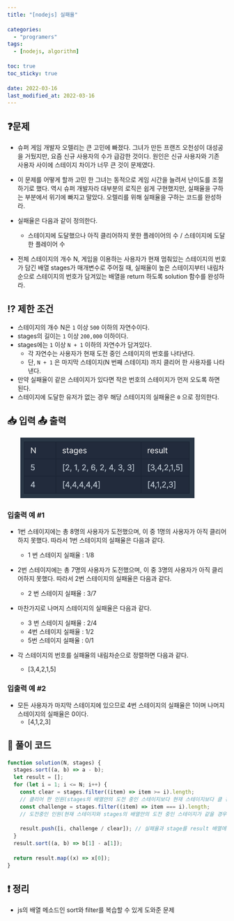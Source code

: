 ```yaml
---
title: "[nodejs] 실패율"

categories:
  - "programers"
tags:
  - [nodejs, algorithm]

toc: true
toc_sticky: true

date: 2022-03-16
last_modified_at: 2022-03-16
---
```


## ❓문제

- 슈퍼 게임 개발자 오렐리는 큰 고민에 빠졌다. 그녀가 만든 프랜즈 오천성이 대성공을 거뒀지만, 요즘 신규 사용자의 수가 급감한 것이다. 원인은 신규 사용자와 기존 사용자 사이에 스테이지 차이가 너무 큰 것이 문제였다.

- 이 문제를 어떻게 할까 고민 한 그녀는 동적으로 게임 시간을 늘려서 난이도를 조절하기로 했다. 역시 슈퍼 개발자라 대부분의 로직은 쉽게 구현했지만, 실패율을 구하는 부분에서 위기에 빠지고 말았다. 오렐리를 위해 실패율을 구하는 코드를 완성하라.

- 실패율은 다음과 같이 정의한다.
  - 스테이지에 도달했으나 아직 클리어하지 못한 플레이어의 수 / 스테이지에 도달한 플레이어 수
- 전체 스테이지의 개수 N, 게임을 이용하는 사용자가 현재 멈춰있는 스테이지의 번호가 담긴 배열 stages가 매개변수로 주어질 때, 실패율이 높은 스테이지부터 내림차순으로 스테이지의 번호가 담겨있는 배열을 return 하도록 solution 함수를 완성하라.

## ⁉️ 제한 조건

- 스테이지의 개수 N은 `1` 이상 `500` 이하의 자연수이다.
- stages의 길이는 `1` 이상 `200,000` 이하이다.
- stages에는 `1` 이상 `N + 1` 이하의 자연수가 담겨있다.
  - 각 자연수는 사용자가 현재 도전 중인 스테이지의 번호를 나타낸다.
  - 단, `N + 1` 은 마지막 스테이지(N 번째 스테이지) 까지 클리어 한 사용자를 나타낸다.
- 만약 실패율이 같은 스테이지가 있다면 작은 번호의 스테이지가 먼저 오도록 하면 된다.
- 스테이지에 도달한 유저가 없는 경우 해당 스테이지의 실패율은 `0` 으로 정의한다.

## 📥 입력 📤 출력

<img style="margin-left:30px;"  width="400" alt="failRatio" src="/assets/img/algoritm/programers/failRatio.png">

### 입출력 예 #1

- 1번 스테이지에는 총 8명의 사용자가 도전했으며, 이 중 1명의 사용자가 아직 클리어하지 못했다. 따라서 1번 스테이지의 실패율은 다음과 같다.

  - 1 번 스테이지 실패율 : 1/8

- 2번 스테이지에는 총 7명의 사용자가 도전했으며, 이 중 3명의 사용자가 아직 클리어하지 못했다. 따라서 2번 스테이지의 실패율은 다음과 같다.

  - 2 번 스테이지 실패율 : 3/7

- 마찬가지로 나머지 스테이지의 실패율은 다음과 같다.

  - 3 번 스테이지 실패율 : 2/4
  - 4번 스테이지 실패율 : 1/2
  - 5번 스테이지 실패율 : 0/1

- 각 스테이지의 번호를 실패율의 내림차순으로 정렬하면 다음과 같다.
  - [3,4,2,1,5]

### 입출력 예 #2

- 모든 사용자가 마지막 스테이지에 있으므로 4번 스테이지의 실패율은 1이며 나머지 스테이지의 실패율은 0이다.
  - [4,1,2,3]

## 📝 풀이 코드

```js
function solution(N, stages) {
  stages.sort((a, b) => a - b);
  let result = [];
  for (let i = 1; i <= N; i++) {
    const clear = stages.filter((item) => item >= i).length;
    // 클리어 한 인원(stages의 배열안의 도전 중인 스테이지보다 현재 스테이지보다 클 경우)
    const challenge = stages.filter((item) => item === i).length;
    // 도전중인 인원(현재 스테이지와 stages의 배열안의 도전 중인 스테이지가 같을 경우)

    result.push([i, challenge / clear]); // 실패율과 stage를 result 배열에 push 함
  }
  result.sort((a, b) => b[1] - a[1]);

  return result.map((x) => x[0]);
}
```

## ❗️ 정리

- js의 배열 메소드인 sort와 filter를 복습할 수 있게 도와준 문제
